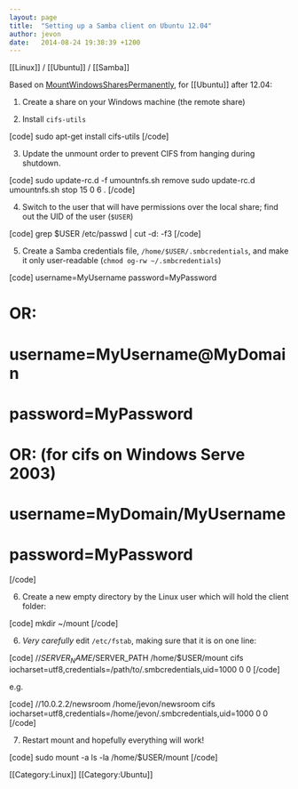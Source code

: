 ```yaml
---
layout: page
title:  "Setting up a Samba client on Ubuntu 12.04"
author: jevon
date:   2014-08-24 19:38:39 +1200
---
```


[[Linux]] / [[Ubuntu]] / [[Samba]]

Based on <a href="https://help.ubuntu.com/community/MountWindowsSharesPermanently">MountWindowsSharesPermanently</a>, for [[Ubuntu]] after 12.04:

1. Create a share on your Windows machine (the remote share)

2. Install `cifs-utils`

[code]
sudo apt-get install cifs-utils
[/code]

3. Update the unmount order to prevent CIFS from hanging during shutdown.

[code]
sudo update-rc.d -f umountnfs.sh remove
sudo update-rc.d umountnfs.sh stop 15 0 6 .
[/code]

4. Switch to the user that will have permissions over the local share; find out the UID of the user (`$USER`)

[code]
grep $USER /etc/passwd | cut -d: -f3
[/code]

5. Create a Samba credentials file, `/home/$USER/.smbcredentials`, and make it only user-readable (`chmod og-rw ~/.smbcredentials`)

[code]
username=MyUsername
password=MyPassword

# OR:
# username=MyUsername@MyDomain
# password=MyPassword

# OR: (for cifs on Windows Serve 2003)
# username=MyDomain/MyUsername
# password=MyPassword
[/code]

6. Create a new empty directory by the Linux user which will hold the client folder:

[code]
mkdir ~/mount
[/code]

6. *Very carefully* edit `/etc/fstab`, making sure that it is on one line:

[code]
//$SERVER_NAME/$SERVER_PATH /home/$USER/mount cifs iocharset=utf8,credentials=/path/to/.smbcredentials,uid=1000 0 0
[/code]

e.g.

[code]
//10.0.2.2/newsroom /home/jevon/newsroom cifs iocharset=utf8,credentials=/home/jevon/.smbcredentials,uid=1000 0 0
[/code]

7. Restart mount and hopefully everything will work!

[code]
sudo mount -a
ls -la /home/$USER/mount
[/code]

[[Category:Linux]]
[[Category:Ubuntu]]